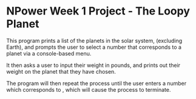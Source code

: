 # NPower Week 1 Project - The Loopy Planet
This program prints a list of the planets in the solar system,
(excluding Earth), and prompts the user to select a number
that corresponds to a planet via a console-based menu.
 
It then asks a user to input their weight in pounds, and prints out their
weight on the planet that they have chosen.
  
The program will then repeat the process until 
the user enters a number which corresponds to <quit>, which will
cause the process to terminate. 